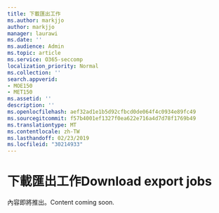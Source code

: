 ```yaml
---
title: 下載匯出工作
ms.author: markjjo
author: markjjo
manager: laurawi
ms.date: ''
ms.audience: Admin
ms.topic: article
ms.service: O365-seccomp
localization_priority: Normal
ms.collection: ''
search.appverid:
- MOE150
- MET150
ms.assetid: ''
description: ''
ms.openlocfilehash: aef32ad1e1b5d92cfbcd0de064f4c0934e89fc49
ms.sourcegitcommit: f57b4001ef1327f0ea622e716a4d7d78f1769b49
ms.translationtype: MT
ms.contentlocale: zh-TW
ms.lasthandoff: 02/23/2019
ms.locfileid: "30214933"
---
```

# <a name="download-export-jobs"></a><span data-ttu-id="b3675-102">下載匯出工作</span><span class="sxs-lookup"><span data-stu-id="b3675-102">Download export jobs</span></span>

<span data-ttu-id="b3675-103">內容即將推出。</span><span class="sxs-lookup"><span data-stu-id="b3675-103">Content coming soon.</span></span>